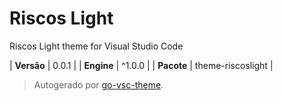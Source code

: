 # Riscos Light

Riscos Light theme for Visual Studio Code

| **Versão** | 0.0.1 |
| **Engine** | ^1.0.0 |
| **Pacote** | theme-riscoslight |

> Autogerado por [go-vsc-theme](https://github.com/natalbu/go-vsc-theme).
